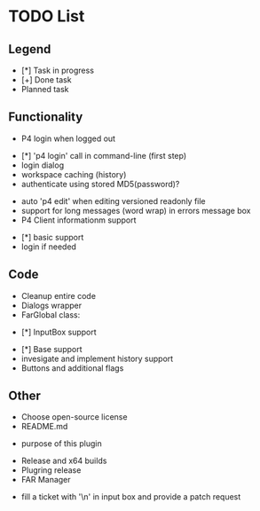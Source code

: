 TODO List
=========

Legend
------
* [*] Task in progress
* [+] Done task
* Planned task

Functionality
-------------
* P4 login when logged out
 - [*] 'p4 login' call in command-line (first step)
 - login dialog
 - workspace caching (history)
 - authenticate using stored MD5(password)?
* auto 'p4 edit' when editing versioned readonly file
* support for long messages (word wrap) in errors message box
* P4 Client informationm support
 - [*] basic support
 - login if needed

Code
----
* Cleanup entire code
* Dialogs wrapper
* FarGlobal class:
 - [*] InputBox support
  + [*] Base support
  + invesigate and implement history support
  + Buttons and additional flags

Other
-----
* Choose open-source license
* README.md
 - purpose of this plugin
* Release and x64 builds
* Plugring release
* FAR Manager
 - fill a ticket with '\n' in input box and provide a patch request
